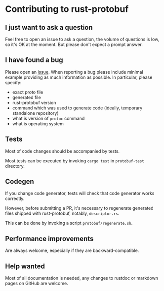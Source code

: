 # Contributing to rust-protobuf

## I just want to ask a question

Feel free to open an issue to ask a question, the volume of questions is low,
so it's OK at the moment. But please don't expect a prompt answer.

## I have found a bug

Please open an [issue](https://github.com/stepancheg/rust-protobuf/issues). When reporting a bug please include minimal example
providing as much information as possible. In particular, please specify:

* exact proto file
* generated file
* rust-protobuf version
* command which was used to generate code (ideally, temporary standalone repository)
* what is version of `protoc` command
* what is operating system

## Tests

Most of code changes should be accompanied by tests.

Most tests can be executed by invoking `cargo test` in `protobuf-test` directory.

## Codegen

If you change code generator, tests will check that code generator works correctly.

However, before submitting a PR, it's necessary to regenerate generated files
shipped with rust-protobuf, notably, `descriptor.rs`.

This can be done by invoking a script `protobuf/regenerate.sh`.

## Performance improvements

Are always welcome, especially if they are backward-compatible.

## Help wanted

Most of all documentation is needed, any changes to rustdoc or markdown pages on GitHub are welcome.

